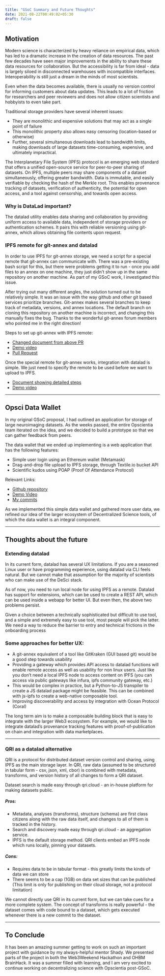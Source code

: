 ```yaml
---
title: "GSoC Summary and Future Thoughts"
date: 2021-08-22T00:49:02+05:30
draft: false
---
```


## Motivation
Modern science is characterized by heavy reliance on empirical data, which has led to a dramatic increase in the creation of data resources. The past few decades have seen major improvements in the ability to share these data resources for collaboration. But the accessibility is far from ideal - data is largely siloed in disconnected warehouses with incompatible interfaces. Interoperability is still just a dream in the minds of most scientists.

Even when the data becomes available, there is usually no version control for informing customers about data updates. This leads to a lot of friction for researchers and peer reviewers and does not allow citizen scientists and hobbyists to even take part.

Traditional storage providers have several inherent issues:
- They are monolithic and expensive solutions that may act as a single point of failure
- This monolithic property also allows easy censoring (location-based or otherwise)
- Further, several simultaneous downloads lead to bandwidth limits, making
downloads of large datasets time-consuming, expensive, and ultimately impractical.

The Interplanetary File System (IPFS) protocol is an emerging web standard that offers a unified open-source service for peer-to-peer sharing of datasets. On IPFS, multiple peers may share components of a dataset simultaneously, offering greater bandwidth. Data is immutable, and easily verifiable by checking the hash of the Merkle root. This enables provenance tracking of datasets, verification of authenticity, the potential for open access, and a tool against censorship, and towards open access.

### Why is DataLad important?

The datalad utility enables data sharing and collaboration by providing uniform access to available data, independent of storage providers or authentication schemes. It pairs this with reliable versioning using git-annex, which allows obtaining file contents upon request.

### IPFS remote for git-annex and datalad
In order to use IPFS for git-annex storage, we need a script for a special remote that git-annex can communicate with. There was a pre-existing bash script for this, but there were problems getting it to run - once you add files to an annex on one machine, they just didn’t show up in the same repository on another machine. As part of my GSoC work, I investigated this issue.

After trying out many different angles, the solution turned out to be relatively simple. It was an issue with the way github and other git based services prioritize branches. Git-annex makes several branches to keep track of metadata, versions, and annex locations. The default branch on cloning this repository on another machine is incorrect, and changing this manually fixes the bug. Thanks to the wonderful git-annex forum members who pointed me in the right direction!

Steps to set up git-annex with IPFS remote:
- [Changed document from above PR](https://github.com/kinshukk/brainhack2020_DeSci)
- [Demo video](https://www.youtube.com/watch?v=2JV8ZpiIntY)
- [Pull Request](https://github.com/opscientia/brainhack2020_DeSci/pull/1)

Once the special remote for git-annex works, integration with datalad is simple. We just need to specify the remote to be used before we want to upload to IPFS.

- [Document showing detailed steps](https://github.com/kinshukk/brainhack2020_DeSci/blob/main/README_datalad.md)
- [Demo video](https://www.youtube.com/watch?v=3WDMfnEFMoA)

---

## Opsci Data Wallet
In my original GSoC proposal, I had outlined an application for storage of large neuroimaging datasets. As the weeks passed, the entire Opscientia team iterated on the idea, and we decided to build a prototype so that we can gather feedback from peers.

The data wallet that we ended up implementing is a web application that has the following features:
- Simple user login using an Ethereum wallet (Metamask)
- Drag-and-drop file upload to IPFS storage, through Textile.io bucket API
- Scientific kudos using POAP (Proof Of Attendance Protocol)

Relevant Links:
- [Github repository](https://github.com/opscientia/web3weekend-hackathon)
- [Demo Video](https://www.youtube.com/watch?v=LquRin_Dve4)
- [My commits](https://github.com/opscientia/web3weekend-hackathon/commits?author=kinshukk)

As we implemented this simple data wallet and gathered more user data, we refined our idea of the larger ecosystem of Decentralized Science tools, of which the data wallet is an integral component.

---

## Thoughts about the future
### Extending datalad
In its current form, datalad has several UX limitations. If you are a seasoned Linux user or have programming experience, using datalad via CLI feels natural. But we cannot make that assumption for the majority of scientists who can make use of the DeSci stack.

As of now, you need to run local node for using IPFS as a remote. Datalad has support for extensions, which can be used to create a REST API, which can be used inside a webapp for better UI. But even then, the above two problems persist.

Given a choice between a technically sophisticated but difficult to use tool, and a simple and extremely easy to use tool, most people will pick the latter. We need a way to reduce the barrier to entry and technical frictions in the onboarding process

### Some approaches for better UX:
- A git-annex equivalent of a tool like GitKraken (GUI based git) would be a good step towards usability
- Providing a gateway which provides API access to datalad functions will enable remote access as well as usability for non linux users. Just like you don’t need a local IPFS node to access content on IPFS (you can access via public gateways like infura, ipfs community gateway, etc.)
- This would be complex in practice, but a Python-to-JS transpiler to create a JS datalad package might be feasible. This can be combined with js-ipfs to create a web-native composable tool.
- Improving discoverability and access by integration with Ocean Protocol (Coral)

The long term aim is to make a composable building block that is easy to integrate with the larger Web3 ecosystem. For example, we would like to integrate datalad’s provenance tracking features with proof-of-publication on chain and integration with data marketplaces.

---

### QRI as a datalad alternative
QRI is a protocol for distributed dataset version control and sharing, using IPFS as the main storage layer. In QRI, raw data (assumed to be structured in tabular form - csv, json, xml, cbor) is combined with metadata, transforms, and version history of all changes to form a QRI dataset.

Dataset search is made easy through qri.cloud - an in-house platform for making datasets public.

##### Pros:
- Metadata, analyses (transforms), structure (schema) are first class citizens along with the raw data itself, and changes to all of them is tracked in the history.
- Search and discovery made easy through qri.cloud - an aggregation service.
- IPFS is the default storage method. QRI clients embed an IPFS node which runs locally, pinning your datasets.
##### Cons:
- Requires data to be in tabular format - this greatly limits the kinds of data we can store
- There seems to be a cap (1GB) on data set sizes that can be published (This limit is only for publishing on their cloud storage, not a protocol limitation)

We cannot directly use QRI in its current form, but we can take cues for a more complete system. The concept of transforms is really powerful - the dataset comes with code bound to a dataset, which gets executed whenever there is a new commit to the dataset.

---
## To Conclude
It has been an amazing summer getting to work on such an important project with guidance by my always-helpful mentor Shady. We presented parts of the project in both the Web3Weekend Hackathon and OHBM BrainHack. It was a summer filled with learning, and I am very excited to continue working on decentralizing science with Opscientia post-GSoC.
